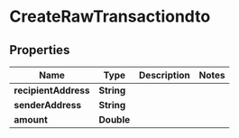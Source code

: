 

# CreateRawTransactiondto


## Properties

| Name | Type | Description | Notes |
|------------ | ------------- | ------------- | -------------|
|**recipientAddress** | **String** |  |  |
|**senderAddress** | **String** |  |  |
|**amount** | **Double** |  |  |



